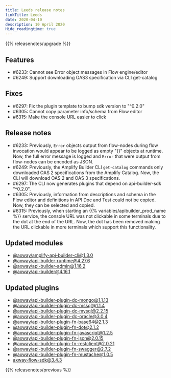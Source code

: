 ```yaml
---
title: Leeds release notes
linkTitle: Leeds
date: 2020-04-10
description: 10 April 2020
Hide_readingtime: true
---
```


{{% releasenotes/upgrade %}}

## Features

* #6233: Cannot see Error object messages in Flow engine/editor
* #6249: Support downloading OAS3 specification via CLI get-catalog

## Fixes

* #6297: Fix the plugin template to bump sdk version to "^0.2.0"
* #6305: Cannot copy parameter info/schema from Flow editor
* #6315: Make the console URL easier to click

## Release notes

* #6233: Previously, `Error` objects output from flow-nodes during flow invocation would appear to be logged as empty "{}" objects at runtime. Now, the full error message is logged and `Error` that were output from flow-nodes can be encoded as JSON.
* #6249: Previously, the Amplify Builder CLI `get-catalog` commands only downloaded OAS 2 specifications from the Amplify Catalog. Now, the CLI will download OAS 2 and OAS 3 specifications.
* #6297: The CLI now generates plugins that depend on api-builder-sdk "^0.2.0".
* #6305: Previously, information from descriptions and schema in the Flow editor and definitions in API Doc and Test could not be copied. Now, they can be selected and copied.
* #6315: Previously, when starting an {{% variables/apibuilder_prod_name %}} service, the console URL was not clickable in some terminals due to the dot at the end of the URL. Now, the dot has been removed making the URL clickable in more terminals which support this functionality.

## Updated modules

* [@axway/amplify-api-builder-cli@1.3.0](https://www.npmjs.com/package/@axway/amplify-api-builder-cli/v/1.3.0)
* [@axway/api-builder-runtime@4.27.6](https://www.npmjs.com/package/@axway/api-builder-runtime/v/4.27.6)
* [@axway/api-builder-admin@1.16.2](https://www.npmjs.com/package/@axway/api-builder-admin/v/1.16.2)
* [@axway/api-builder@4.16.1](https://www.npmjs.com/package/@axway/api-builder/v/4.16.1)

## Updated plugins

* [@axway/api-builder-plugin-dc-mongo@1.1.13](https://www.npmjs.com/package/@axway/api-builder-plugin-dc-mongo/v/1.1.13)
* [@axway/api-builder-plugin-dc-mssql@1.1.4](https://www.npmjs.com/package/@axway/api-builder-plugin-dc-mssql/v/1.1.4)
* [@axway/api-builder-plugin-dc-mysql@2.2.15](https://www.npmjs.com/package/@axway/api-builder-plugin-dc-mysql/v/2.2.15)
* [@axway/api-builder-plugin-dc-oracle@3.0.4](https://www.npmjs.com/package/@axway/api-builder-plugin-dc-oracle/v/3.0.4)
* [@axway/api-builder-plugin-fn-base64@2.1.3](https://www.npmjs.com/package/@axway/api-builder-plugin-fn-base64/v/2.1.3)
* [@axway/api-builder-plugin-fn-dot@2.1.2](https://www.npmjs.com/package/@axway/api-builder-plugin-fn-dot/v/2.1.2)
* [@axway/api-builder-plugin-fn-javascript@1.2.5](https://www.npmjs.com/package/@axway/api-builder-plugin-fn-javascript/v/1.2.5)
* [@axway/api-builder-plugin-fn-json@2.0.15](https://www.npmjs.com/package/@axway/api-builder-plugin-fn-json/v/2.0.15)
* [@axway/api-builder-plugin-fn-restclient@2.0.21](https://www.npmjs.com/package/@axway/api-builder-plugin-fn-restclient/v/2.0.21)
* [@axway/api-builder-plugin-fn-swagger@2.7.2](https://www.npmjs.com/package/@axway/api-builder-plugin-fn-swagger/v/2.7.2)
* [@axway/api-builder-plugin-fn-mustache@1.0.5](https://www.npmjs.com/package/@axway/api-builder-plugin-fn-mustache/v/1.0.5)
* [axway-flow-sdk@3.4.3](https://www.npmjs.com/package/axway-flow-sdk/v/3.4.3)


{{% releasenotes/previous %}}
